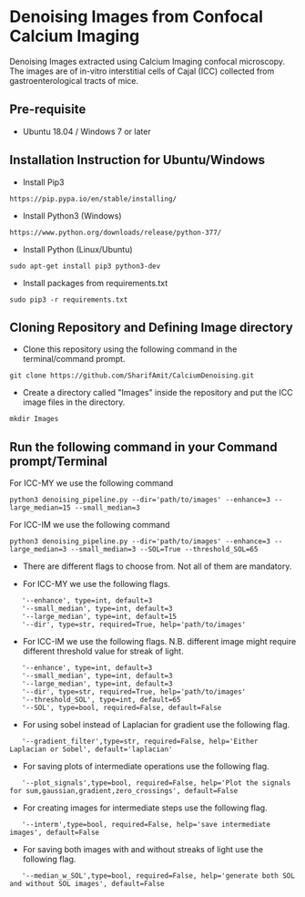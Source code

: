 # Denoising Images from Confocal Calcium Imaging
Denoising Images extracted using Calcium Imaging confocal microscopy. The images are of in-vitro interstitial cells of Cajal (ICC) collected from gastroenterological tracts of mice.
## Pre-requisite
- Ubuntu 18.04 / Windows 7 or later

## Installation Instruction for Ubuntu/Windows
- Install Pip3
```
https://pip.pypa.io/en/stable/installing/
```
- Install Python3 (Windows)
```
https://www.python.org/downloads/release/python-377/
```
- Install Python (Linux/Ubuntu)

```
sudo apt-get install pip3 python3-dev
```


- Install packages from requirements.txt
```
sudo pip3 -r requirements.txt
```
## Cloning Repository and Defining Image directory

- Clone this repository using the following command in the terminal/command prompt.
```
git clone https://github.com/SharifAmit/CalciumDenoising.git
```
- Create a directory called "Images" inside the repository and put the ICC image files in the directory.
```
mkdir Images
```
## Run the following command in your Command prompt/Terminal

For ICC-MY we use the following command 

```
python3 denoising_pipeline.py --dir='path/to/images' --enhance=3 --large_median=15 --small_median=3
```

For ICC-IM we use the following command 

```
python3 denoising_pipeline.py --dir='path/to/images' --enhance=3 --large_median=3 --small_median=3 --SOL=True --threshold_SOL=65
```

- There are different flags to choose from. Not all of them are mandatory.

- For ICC-MY we use the following flags.

```
   '--enhance', type=int, default=3
   '--small_median', type=int, default=3
   '--large_median', type=int, default=15 
   '--dir', type=str, required=True, help='path/to/images'
```

- For ICC-IM we use the following flags. N.B. different image might require different threshold value for streak of light.

```
   '--enhance', type=int, default=3
   '--small_median', type=int, default=3
   '--large_median', type=int, default=3 
   '--dir', type=str, required=True, help='path/to/images'
   '--threshold_SOL', type=int, default=65
   '--SOL', type=bool, required=False, default=False
```
- For using sobel instead of Laplacian for gradient use the following flag.

```
   '--gradient_filter',type=str, required=False, help='Either Laplacian or Sobel', default='laplacian'
```
- For saving plots of intermediate operations use the following flag.
```
   '--plot_signals',type=bool, required=False, help='Plot the signals for sum,gaussian,gradient,zero_crossings', default=False
```
- For creating images for intermediate steps use the following flag.

```
   '--interm',type=bool, required=False, help='save intermediate images', default=False
```
- For saving both images with and without streaks of light use the following flag.

```
   '--median_w_SOL',type=bool, required=False, help='generate both SOL and without SOL images', default=False
```
